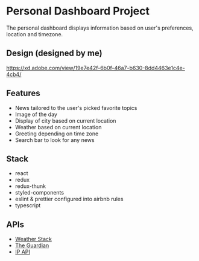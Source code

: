 # Personal Dashboard Project
 
The personal dashboard displays information based on user's preferences, location and timezone.

## Design (designed by me)
https://xd.adobe.com/view/19e7e42f-6b0f-46a7-b630-8dd4463e1c4e-4cb4/

## Features
- News tailored to the user's picked favorite topics
- Image of the day
- Display of city based on current location
- Weather based on current location
- Greeting depending on time zone
- Search bar to look for any news

## Stack
- react
- redux
- redux-thunk
- styled-components
- eslint & prettier configured into airbnb rules
- typescript

 ## APIs
 - [Weather Stack](https://weatherstack.com/quickstart)
 - [The Guardian](https://github.com/PorterK/GuardianJSClient)
 - [IP API](https://ip-api.com/)
